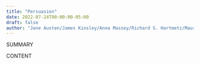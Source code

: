 ```yaml
---
title: "Persuasion"
date: 2022-07-24T00:00:00-05:00
draft: false
author: "Jane Austen/James Kinsley/Anna Massey/Richard S. Hartmetz/Maurgaux Motin/Deidre Shauna Lynch"
---
```


SUMMARY

<!--more-->

CONTENT